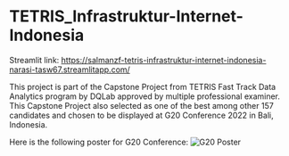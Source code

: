 # TETRIS_Infrastruktur-Internet-Indonesia
Streamlit link: https://salmanzf-tetris-infrastruktur-internet-indonesia-narasi-tasw67.streamlitapp.com/
  
This project is part of the Capstone Project from TETRIS Fast Track Data Analytics program by DQLab approved by multiple professional examiner. This Capstone Project also selected as one of the best among other 157 candidates and chosen to be displayed at G20 Conference 2022 in Bali, Indonesia.
  
Here is the following poster for G20 Conference:
![G20 Poster](https://github.com/salmanzf/TETRIS_Infrastruktur-Internet-Indonesia/blob/streamlit/Capstone_Salman%20Zahid%20Fathurrahman.svg)
